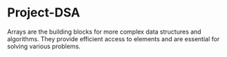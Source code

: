 # Project-DSA

Arrays are the building blocks for more complex data structures and algorithms. They provide efficient access to elements and are essential for solving various problems.